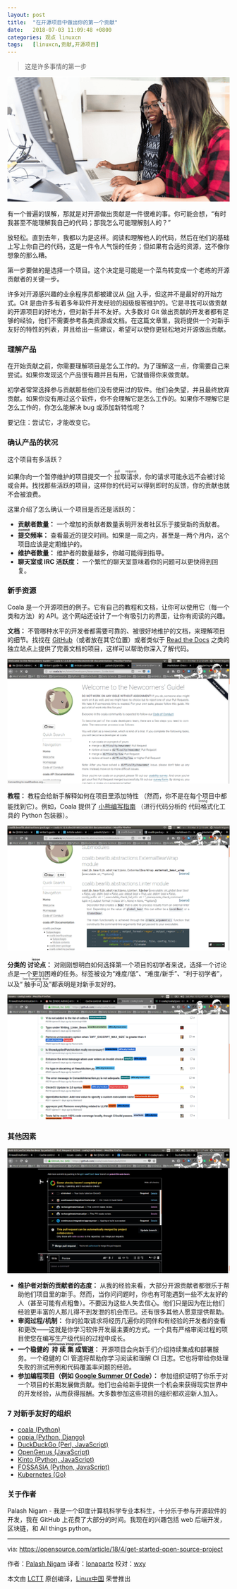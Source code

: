 ```yaml
---
layout: post
title:	"在开源项目中做出你的第一个贡献"
date:	2018-07-03 11:09:48 +0800 
categories:	观点 linuxcn 
tags:	[linuxcn,贡献,开源项目]
---
```




> 
> 这是许多事情的第一步
> 
> 
> 


![women programming](/Asserts/Images/album/201807/03/110953dg5cui5c31a3uisg.png "women programming")


有一个普遍的误解，那就是对开源做出贡献是一件很难的事。你可能会想，“有时我甚至不能理解我自己的代码；那我怎么可能理解别人的？”


放轻松。直到去年，我都以为是这样。阅读和理解他人的代码，然后在他们的基础上写上你自己的代码，这是一件令人气馁的任务；但如果有合适的资源，这不像你想象的那么糟。


第一步要做的是选择一个项目。这个决定是可能是一个菜鸟转变成一个老练的开源贡献者的关键一步。


许多对开源感兴趣的业余程序员都被建议从 [Git](https://git-scm.com/) 入手，但这并不是最好的开始方式。Git 是由许多有着多年软件开发经验的超级极客维护的。它是寻找可以做贡献的开源项目的好地方，但对新手并不友好。大多数对 Git 做出贡献的开发者都有足够的经验，他们不需要参考各类资源或文档。在这篇文章里，我将提供一个对新手友好的特性的列表，并且给出一些建议，希望可以使你更轻松地对开源做出贡献。


### 理解产品


在开始贡献之前，你需要理解项目是怎么工作的。为了理解这一点，你需要自己来尝试。如果你发现这个产品很有趣并且有用，它就值得你来做贡献。


初学者常常选择参与贡献那些他们没有使用过的软件。他们会失望，并且最终放弃贡献。如果你没有用过这个软件，你不会理解它是怎么工作的。如果你不理解它是怎么工作的，你怎么能解决 bug 或添加新特性呢？


要记住：尝试它，才能改变它。


### 确认产品的状况


这个项目有多活跃？


如果你向一个暂停维护的项目提交一个<ruby> 拉取请求 <rt>  pull request </rt></ruby>，你的请求可能永远不会被讨论或合并。找找那些活跃的项目，这样你的代码可以得到即时的反馈，你的贡献也就不会被浪费。


这里介绍了怎么确认一个项目是否还是活跃的：


* **贡献者数量：** 一个增加的贡献者数量表明开发者社区乐于接受新的贡献者。
* **<ruby> 提交 <rt>  commit </rt></ruby>频率：** 查看最近的提交时间。如果是一周之内，甚至是一两个月内，这个项目应该是定期维护的。
* **维护者数量：** 维护者的数量越多，你越可能得到指导。
* **聊天室或 IRC 活跃度：** 一个繁忙的聊天室意味着你的问题可以更快得到回复。


### 新手资源


Coala 是一个开源项目的例子。它有自己的教程和文档，让你可以使用它（每一个类和方法）的 API。这个网站还设计了一个有吸引力的界面，让你有阅读的兴趣。


**文档：** 不管哪种水平的开发者都需要可靠的、被很好地维护的文档，来理解项目的细节。找找在 [GitHub](https://github.com/)（或者放在其它位置）或者类似于 [Read the Docs](https://readthedocs.org/) 之类的独立站点上提供了完善文档的项目，这样可以帮助你深入了解代码。


![Coala Newcomers' Guide screen](/Asserts/Images/album/201807/03/110953yxuc3h11gqm8gum2.png "Coala Newcomers' Guide screen")


**教程：** 教程会给新手解释如何在项目里添加特性 （然而，你不是在每个项目中都能找到它）。例如，Coala 提供了 [小熊编写指南](http://api.coala.io/en/latest/Developers/Writing_Linter_Bears.html) （进行代码分析的<ruby> 代码格式化 <rt>  linting </rt></ruby>工具的 Python 包装器）。


![Coala UI](/Asserts/Images/album/201807/03/110954moyj3tbp02nchhn4.png "Coala User Interface screenshot")


**分类的<ruby> 讨论点 <rt>  issue </rt></ruby>：** 对刚刚想明白如何选择第一个项目的初学者来说，选择一个讨论点是一个更加困难的任务。标签被设为“难度/低”、“难度/新手”、“利于初学者”，以及“<ruby> 触手可及 <rt>  low-hanging fruit </rt></ruby>”都表明是对新手友好的。


![Coala labeled issues](/Asserts/Images/album/201807/03/110955gi5xzt0goiz5i7ve.png "Coala labeled issues")


### 其他因素


![CI user pipeline log](/Asserts/Images/album/201807/03/110956p1rrnbrur1a1y72b.png "CI user pipeline log")


* **维护者对新的贡献者的态度：** 从我的经验来看，大部分开源贡献者都很乐于帮助他们项目里的新手。然而，当你问问题时，你也有可能遇到一些不太友好的人（甚至可能有点粗鲁）。不要因为这些人失去信心。他们只是因为在比他们经验更丰富的人那儿得不到发泄的机会而已。还有很多其他人愿意提供帮助。
* **审阅过程/机制：** 你的拉取请求将经历几遍你的同伴和有经验的开发者的查看和更改——这就是你学习软件开发最主要的方式。一个具有严格审阅过程的项目使您在编写生产级代码的过程中成长。
* **一个稳健的<ruby> 持续集成 <rt>  continuous integration </rt></ruby>管道：** 开源项目会向新手们介绍持续集成和部署服务。一个稳健的 CI 管道将帮助你学习阅读和理解 CI 日志。它也将带给你处理失败的测试用例和代码覆盖率问题的经验。
* **参加编程项目（例如 [Google Summer Of Code](https://en.wikipedia.org/wiki/Google_Summer_of_Code)）：** 参加组织证明了你乐于对一个项目的长期发展做贡献。他们也会给新手提供一个机会来获得现实世界中的开发经验，从而获得报酬。大多数参加这些项目的组织都欢迎新人加入。


### 7 对新手友好的组织


* [coala (Python)](https://github.com/coala/coala)
* [oppia (Python, Django)](https://github.com/oppia/oppia)
* [DuckDuckGo (Perl, JavaScript)](https://github.com/duckduckgo/)
* [OpenGenus (JavaScript)](https://github.com/OpenGenus/)
* [Kinto (Python, JavaScript)](https://github.com/kinto)
* [FOSSASIA (Python, JavaScript)](https://github.com/fossasia/)
* [Kubernetes (Go)](https://github.com/kubernetes)


### 关于作者


Palash Nigam - 我是一个印度计算机科学专业本科生，十分乐于参与开源软件的开发，我在 GitHub 上花费了大部分的时间。我现在的兴趣包括 web 后端开发，区块链，和 All things python。




---


via: <https://opensource.com/article/18/4/get-started-open-source-project>


作者：[Palash Nigam](https://opensource.com/users/palash25) 译者：[lonaparte](https://github.com/lonaparte) 校对：[wxy](https://github.com/wxy)


本文由 [LCTT](https://github.com/LCTT/TranslateProject) 原创编译，[Linux中国](https://linux.cn/) 荣誉推出
